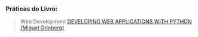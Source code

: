 ### Práticas do Livro:
> Web Development
> [DEVELOPING WEB APPLICATIONS WITH PYTHON (Miguel Grinberg)](https://amzn.to/3AbAsFY)

